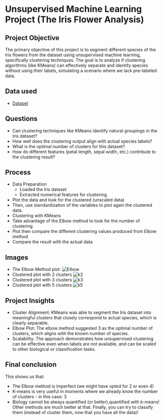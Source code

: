 #  Unsupervised Machine Learning Project (The Iris Flower Analysis)
## Project Objective
The primary objective of this project is to segment different species of the Iris flowers from the dataset using unsupervised machine learning, specifically clustering techniques. The goal is to analyze if clustering algorithms (like KMeans) can effectively separate and identify species without using their labels, simulating a scenario where we lack pre-labeled data.
## Data used
- <a href = "https://github.com/pagonzales/Machine_Learning_Project_The_Iris_Flower_Analysis/blob/main/iris_dataset.csv">Dataset</a>
## Questions
- Can clustering techniques like KMeans identify natural groupings in the Iris dataset?
- How well does the clustering output align with actual species labels?
- What is the optimal number of clusters for this dataset?
- How do different features (petal length, sepal width, etc.) contribute to the clustering result?

## Process
- Data Preparation
  - Loaded the Iris dataset
  - Extracted numerical features for clustering.
- Plot the data and look for the clustered (unscaled data)
- Then, use standardization of the variables to plot again the clustered data.
- Clustering with KMeans
- Take advantage of the Elbow method to look for the number of clustering
- Plot then compare the different clustering values produced from Elbow method
- Compare the result with the actual data

## Images
- The Elbow Method plot:
  ![Elbow](https://github.com/user-attachments/assets/d827bd56-9743-472b-8e64-d65e758eee56)
- Clustered plot with 2 clusters
  ![k2](https://github.com/user-attachments/assets/9aa2dc03-cff8-4d8d-9ba7-b0617ea4bf0a)
- Clustered plot with 3 clusters
![k3](https://github.com/user-attachments/assets/6a9949d3-94a8-43f8-a99c-3bbff859e18e)
- Clustered plot with 5 clusters
  ![k5](https://github.com/user-attachments/assets/5039649a-8b6c-4f56-a9f2-290dd72a9bef)

## Project Insights
- Cluster Alignment: KMeans was able to segment the Iris dataset into meaningful clusters that closely correspond to actual species, which is clearly separable.
- Elbow Plot: The elbow method suggested 3 as the optimal number of clusters, which aligns with the known number of species.
- Scalability: The approach demonstrates how unsupervised clustering can be effective even when labels are not available, and can be scaled to other biological or classification tasks.
## Final conclusion
This shows us that:

- The Elbow method is imperfect (we might have opted for 2 or even 4)
- K-means is very useful in moments where we already know the number of clusters - in this case: 3
- Biology cannot be always quantified (or better),quantified with k-means! Other methods are much better at that.
Finally, you can try to classify them (instead of cluster them, now that you have all the data)!
